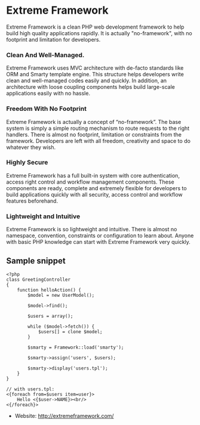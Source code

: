 # Extreme Framework

Extreme Framework is a clean PHP web development framework to help build high quality applications rapidly. It is actually "no-framework", with no footprint and limitation for developers. 

### Clean And Well-Managed.
Extreme Framework uses MVC architecture with de-facto standards like ORM and Smarty template engine. This structure helps developers write clean and well-managed codes easily and quickly. In addition, an architecture with loose coupling components helps build large-scale applications easily with no hassle.

### Freedom With No Footprint
Extreme Framework is actually a concept of “no-framework”. The base system is simply a simple routing mechanism to route requests to the right handlers. There is almost no footprint, limitation or constraints from the framework. Developers are left with all freedom, creativity and space to do whatever they wish.

### Highly Secure
Extreme Framework has a full built-in system with core authentication, access right control and workflow management components. These components are ready, complete and extremely flexible for developers to build applications quickly with all security, access control and workflow features beforehand.

### Lightweight and Intuitive
Extreme Framework is so lightweight and intuitive. There is almost no namespace, convention, constraints or configuration to learn about. Anyone with basic PHP knowledge can start with Extreme Framework very quickly.

## Sample snippet

    <?php
    class GreetingController 
    { 
        function helloAction() { 
            $model = new UserModel();
    
            $model->find();
            
            $users = array();
    
            while ($model->fetch()) {
                $users[] = clone $model;
            }
    
            $smarty = Framework::load('smarty');
    
            $smarty->assign('users', $users);
    
            $smarty->display('users.tpl');
        } 
    } 
    
    // with users.tpl:
    <{foreach from=$users item=user}>
        Hello <{$user->NAME}><br/>
    <{/foreach}>

* Website: http://extremeframework.com/
